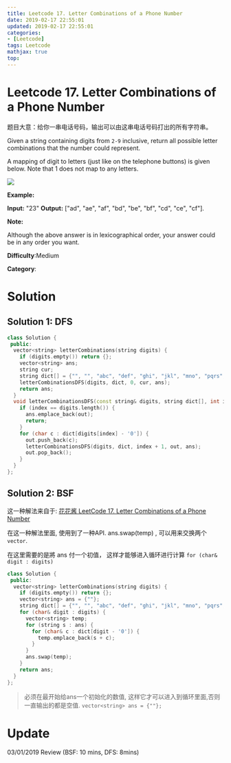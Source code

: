 ```yaml
---
title: Leetcode 17. Letter Combinations of a Phone Number
date: 2019-02-17 22:55:01
updated: 2019-02-17 22:55:01
categories: 
- [Leetcode]
tags: Leetcode
mathjax: true
top:
---
```


# Leetcode 17. Letter Combinations of a Phone Number

题目大意：给你一串电话号码，输出可以由这串电话号码打出的所有字符串。

Given a string containing digits from  `2-9`  inclusive, return all possible letter combinations that the number could represent.

A mapping of digit to letters (just like on the telephone buttons) is given below. Note that 1 does not map to any letters.

![](http://upload.wikimedia.org/wikipedia/commons/thumb/7/73/Telephone-keypad2.svg/200px-Telephone-keypad2.svg.png)

**Example:**

**Input:** "23"
**Output:** ["ad", "ae", "af", "bd", "be", "bf", "cd", "ce", "cf"].

**Note:**

Although the above answer is in lexicographical order, your answer could be in any order you want.

**Difficulty**:Medium

**Category**:

<!-- more -->

# Solution

## Solution 1: DFS

```cpp
class Solution {
 public:
  vector<string> letterCombinations(string digits) {
    if (digits.empty()) return {};
    vector<string> ans;
    string cur;
    string dict[] = {"", "", "abc", "def", "ghi", "jkl", "mno", "pqrs", "tuv", "wxyz"};
    letterCombinationsDFS(digits, dict, 0, cur, ans);
    return ans;
  }
  void letterCombinationsDFS(const string& digits, string dict[], int index, string& out, vector<string>& ans) {
    if (index == digits.length()) {
      ans.emplace_back(out);
      return;
    }
    for (char c : dict[digits[index] - '0']) {
      out.push_back(c);
      letterCombinationsDFS(digits, dict, index + 1, out, ans);
      out.pop_back();
    }
  }
};
```

## Solution 2: BSF

这一种解法来自于: [花花酱 LeetCode 17. Letter Combinations of a Phone Number](http://zxi.mytechroad.com/blog/searching/leetcode-17-letter-combinations-of-a-phone-number/)

在这一种解法里面, 使用到了一种API. ans.swap(temp) , 可以用来交换两个 `vector`.

在这里需要的是將 ans 付一个初值， 这样才能够进入循环进行计算 `for (char& digit : digits)`

```cpp
class Solution {
 public:
  vector<string> letterCombinations(string digits) {
    if (digits.empty()) return {};
    vector<string> ans = {""};
    string dict[] = {"", "", "abc", "def", "ghi", "jkl", "mno", "pqrs", "tuv", "wxyz"};
    for (char& digit : digits) {
      vector<string> temp;
      for (string s : ans) {
        for (char& c : dict[digit - '0']) {
          temp.emplace_back(s + c);
        }
      }
      ans.swap(temp);
    }
    return ans;
  }
};
```

> 必须在最开始给ans一个初始化的数值, 这样它才可以进入到循环里面,否则一直输出的都是空值. `vector<string> ans = {""};`

# Update

03/01/2019 Review (BSF: 10 mins, DFS: 8mins)